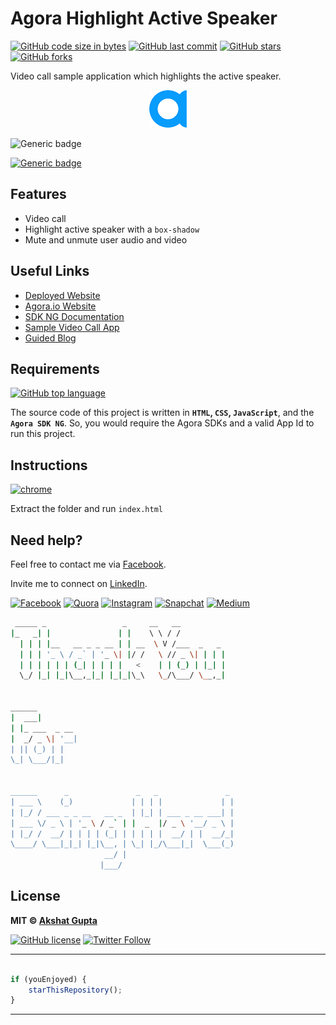 # Agora Highlight Active Speaker

[![GitHub code size in bytes](https://img.shields.io/github/languages/code-size/akshatvg/Agora-Highlight-Active-Speaker?logo=github&style=social)](https://github.com/akshatvg/) [![GitHub last commit](https://img.shields.io/github/last-commit/akshatvg/Agora-Highlight-Active-Speaker?style=social&logo=git)](https://github.com/akshatvg/) [![GitHub stars](https://img.shields.io/github/stars/akshatvg/Agora-Highlight-Active-Speaker?style=social)](https://github.com/akshatvg/Agora-Highlight-Active-Speaker/stargazers) [![GitHub forks](https://img.shields.io/github/forks/akshatvg/Agora-Highlight-Active-Speaker?style=social&logo=git)](https://github.com/akshatvg/Agora-Highlight-Active-Speaker/network)

Video call sample application which highlights the active speaker.

<p align="center">
<a href="https://activespeaker.akshatvg.com/">
<img src="./favicon.png" width="60px" alt="Agora.io"/>
</a>
</p>

![Generic badge](https://img.shields.io/badge/Highlight-Active_Speaker-orange) 

[![Generic badge](https://img.shields.io/badge/view-demo-purple)](https://activespeaker.akshatvg.com/)

## Features

- Video call
- Highlight active speaker with a `box-shadow`
- Mute and unmute user audio and video

## Useful Links

- [Deployed Website](https://activespeaker.akshatvg.com/)
- [Agora.io Website](https://www.agora.io/)
- [SDK NG Documentation](https://agoraio-community.github.io/AgoraWebSDK-NG/api/en/index.html)
- [Sample Video Call App](https://github.com/AgoraIO-Community/AgoraWebSDK-NG/tree/master/Demo/basicVideoCall)
- [Guided Blog](#!)

## Requirements

[![GitHub top language](https://img.shields.io/github/languages/top/akshatvg/Agora-Highlight-Active-Speaker?logo=javascript&style=social)](https://github.com/akshatvg/)

The source code of this project is written in **`HTML`, `CSS`, `JavaScript`**, and the **`Agora SDK NG`**. So, you would require the Agora SDKs and a valid App Id to run this project.

## Instructions

[![chrome](https://img.shields.io/badge/Open-index.html-lightgrey.svg?logo=google-chrome&style=popout&logoColor=red)](https://activespeaker.akshatvg.com/)

Extract the folder and run `index.html`


## Need help?


Feel free to contact me via [Facebook](https://www.facebook.com/akshatvg).

Invite me to connect on [LinkedIn](https://www.linkedin.com/in/akshatvg/).

[![Facebook](https://img.shields.io/badge/Facebook-add-blue.svg?logo=facebook&logoColor=white)](https://www.facebook.com/akshatvg) [![Quora](https://img.shields.io/badge/Quora-ask-red.svg?logo=quora)](https://www.quora.com/profile/Akshat-Gupta-279) [![Instagram](https://img.shields.io/badge/Instagram-follow-purple.svg?logo=instagram&logoColor=white)](https://www.instagram.com/akshatvg/) [![Snapchat](https://img.shields.io/badge/Snapchat-add-yellow.svg?logo=snapchat&logoColor=white)](https://www.snapchat.com/add/akshatvg) [![Medium](https://img.shields.io/badge/Medium-follow-black.svg?logo=medium&logoColor=white)](https://medium.com/@akshatvg)


```bash
 _____ _                 _     __   __            
|_   _| |               | |    \ \ / /            
  | | | |__   __ _ _ __ | | __  \ V /___  _   _   
  | | | '_ \ / _` | '_ \| |/ /   \ // _ \| | | |  
  | | | | | | (_| | | | |   <    | | (_) | |_| |  
  \_/ |_| |_|\__,_|_| |_|_|\_\   \_/\___/ \__,_|  
                                                  
                                                  
______                                            
|  ___|                                           
| |_ ___  _ __                                    
|  _/ _ \| '__|                                   
| || (_) | |                                      
\_| \___/|_|                                      
                                                  
                                                  
______      _               _   _               _ 
| ___ \    (_)             | | | |             | |
| |_/ / ___ _ _ __   __ _  | |_| | ___ _ __ ___| |
| ___ \/ _ \ | '_ \ / _` | |  _  |/ _ \ '__/ _ \ |
| |_/ /  __/ | | | | (_| | | | | |  __/ | |  __/_|
\____/ \___|_|_| |_|\__, | \_| |_/\___|_|  \___(_)
                     __/ |                        
                    |___/                         
```

## License

**MIT &copy; [Akshat Gupta](https://github.com/akshatvg/Agora-Highlight-Active-Speaker/blob/master/LICENSE)**

[![GitHub license](https://img.shields.io/github/license/akshatvg/Agora-Highlight-Active-Speaker?style=social&logo=github)](https://github.com/akshatvg/Agora-Highlight-Active-Speaker/blob/master/LICENSE) [![Twitter Follow](https://img.shields.io/twitter/follow/akshatvg?style=social)](https://twitter.com/akshatvg)

---------

```javascript

if (youEnjoyed) {
    starThisRepository();
}

```

-----------

